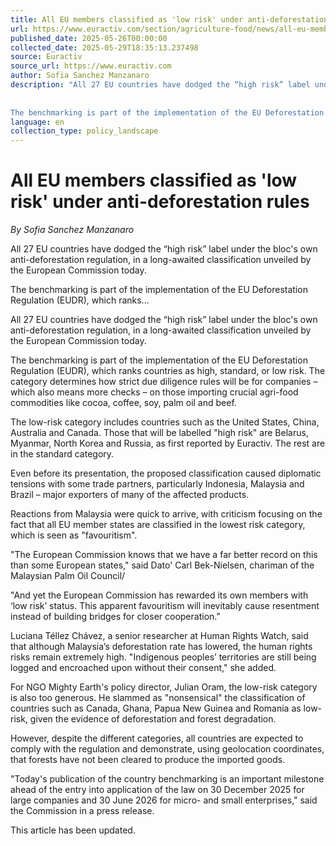 ```yaml
---
title: All EU members classified as 'low risk' under anti-deforestation rules
url: https://www.euractiv.com/section/agriculture-food/news/all-eu-members-classified-as-low-risk-under-anti-deforestation-rules/
published_date: 2025-05-26T00:00:00
collected_date: 2025-05-29T18:35:13.237498
source: Euractiv
source_url: https://www.euractiv.com
author: Sofia Sanchez Manzanaro
description: "All 27 EU countries have dodged the “high risk” label under the bloc's own anti-deforestation regulation, in a long-awaited classification unveiled by the European Commission today.  
 
 
The benchmarking is part of the implementation of the EU Deforestation Regulation (EUDR), which ranks..."
language: en
collection_type: policy_landscape
---
```


# All EU members classified as 'low risk' under anti-deforestation rules

*By Sofia Sanchez Manzanaro*

All 27 EU countries have dodged the “high risk” label under the bloc's own anti-deforestation regulation, in a long-awaited classification unveiled by the European Commission today.  
 
 
The benchmarking is part of the implementation of the EU Deforestation Regulation (EUDR), which ranks...

All 27 EU countries have dodged the “high risk” label under the bloc's own anti-deforestation regulation, in a long-awaited classification unveiled by the European Commission today.

The benchmarking is part of the implementation of the EU Deforestation Regulation (EUDR), which ranks countries as high, standard, or low risk. The category determines how strict due diligence rules will be for companies – which also means more checks – on those importing crucial agri-food commodities like cocoa, coffee, soy, palm oil and beef.

The low-risk category includes countries such as the United States, China, Australia and Canada. Those that will be labelled "high risk" are Belarus, Myanmar, North Korea and Russia, as first reported by Euractiv. The rest are in the standard category.

Even before its presentation, the proposed classification caused diplomatic tensions with some trade partners, particularly Indonesia, Malaysia and Brazil – major exporters of many of the affected products.

Reactions from Malaysia were quick to arrive, with criticism focusing on the fact that all EU member states are classified in the lowest risk category, which is seen as "favouritism".

"The European Commission knows that we have a far better record on this than some European states," said Dato' Carl Bek-Nielsen, chariman of the Malaysian Palm Oil Council/

"And yet the European Commission has rewarded its own members with ‘low risk’ status. This apparent favouritism will inevitably cause resentment instead of building bridges for closer cooperation.”

Luciana Téllez Chávez, a senior researcher at Human Rights Watch, said that although Malaysia’s deforestation rate has lowered, the human rights risks remain extremely high. "Indigenous peoples’ territories are still being logged and encroached upon without their consent," she added.

For NGO Mighty Earth's policy director, Julian Oram, the low-risk category is also too generous. He slammed as "nonsensical" the classification of countries such as Canada, Ghana, Papua New Guinea and Romania as low-risk, given the evidence of deforestation and forest degradation.

However, despite the different categories, all countries are expected to comply with the regulation and demonstrate, using geolocation coordinates, that forests have not been cleared to produce the imported goods.

"Today's publication of the country benchmarking is an important milestone ahead of the entry into application of the law on 30 December 2025 for large companies and 30 June 2026 for micro- and small enterprises," said the Commission in a press release.

This article has been updated.